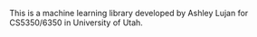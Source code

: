 This is a machine learning library developed by Ashley Lujan for CS5350/6350 in University of Utah. 